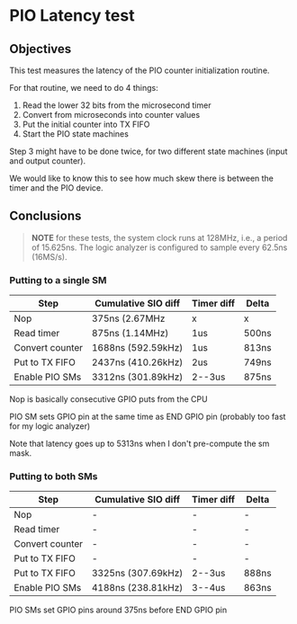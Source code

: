 # PIO Latency test

## Objectives

This test measures the latency of the PIO counter initialization routine.

For that routine, we need to do 4 things:

1.  Read the lower 32 bits from the microsecond timer
2.  Convert from microseconds into counter values
3.  Put the initial counter into TX FIFO
4.  Start the PIO state machines

Step 3 might have to be done twice, for two different state machines (input and
output counter).

We would like to know this to see how much skew there is between the timer and
the PIO device.

## Conclusions

> **NOTE** for these tests, the system clock runs at 128MHz, i.e., a period of
> 15.625ns. The logic analyzer is configured to sample every 62.5ns (16MS/s).

### Putting to a single SM

| Step            | Cumulative SIO diff | Timer diff | Delta |
|-----------------|---------------------|------------|-------|
| Nop             | 375ns (2.67MHz      | x          | x     |
| Read timer      | 875ns (1.14MHz)     | 1us        | 500ns |
| Convert counter | 1688ns (592.59kHz)  | 1us        | 813ns |
| Put to TX FIFO  | 2437ns (410.26kHz)  | 2us        | 749ns |
| Enable PIO SMs  | 3312ns (301.89kHz)  | 2--3us     | 875ns |

Nop is basically consecutive GPIO puts from the CPU

PIO SM sets GPIO pin at the same time as END GPIO pin (probably too fast for my logic analyzer)

Note that latency goes up to 5313ns when I don't pre-compute the sm mask.

### Putting to both SMs

| Step            | Cumulative SIO diff | Timer diff | Delta |
|-----------------|---------------------|------------|-------|
| Nop             | -                   | -          | -     |
| Read timer      | -                   | -          | -     |
| Convert counter | -                   | -          | -     |
| Put to TX FIFO  | -                   | -          | -     |
| Put to TX FIFO  | 3325ns (307.69kHz)  | 2--3us     | 888ns |
| Enable PIO SMs  | 4188ns (238.81kHz)  | 3--4us     | 863ns |

PIO SMs set GPIO pins around 375ns before END GPIO pin
